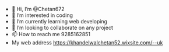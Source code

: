 - 👋 Hi, I’m @Chetan672
- 👀 I’m interested in coding 
- 🌱 I’m currently learning web developing
- 💞️ I’m looking to collaborate on any project 
- 📫 How to reach me 9285162851
- My web address https://khandelwalchetan52.wixsite.com/--uk 

<!---
Chetan672/Chetan672 is a ✨ special ✨ repository because its `README.md` (this file) appears on your GitHub profile.
You can click the Preview link to take a look at your changes.
--->
